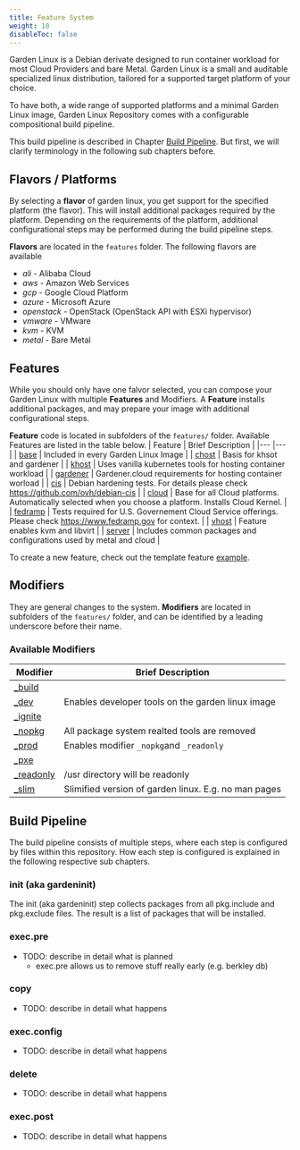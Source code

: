 ```yaml
---
title: Feature System
weight: 10
disableToc: false
---
```


Garden Linux is a Debian derivate designed to run container workload
for most Cloud Providers and bare Metal. Garden Linux is a small and
auditable specialized linux distribution, tailored for a supported target
platform of your choice.

To have both, a wide range of supported platforms and a minimal
Garden Linux image, Garden Linux Repository comes with a configurable
compositional build pipeline.

This build pipeline is described in Chapter [Build Pipeline](#build-pipeline).
But first, we will clarify terminology in the following sub chapters before.



## Flavors / Platforms
By selecting a **flavor** of garden linux, you get support for
the specified platform (the flavor). This will install additional packages required by the
platform. Depending on the requirements of the platform, additional
configurational steps may be performed during the build pipeline steps.


**Flavors** are located in the ```features``` folder. The following flavors are available
 - *ali* - Alibaba Cloud
 - *aws* - Amazon Web Services
 - *gcp* - Google Cloud Platform
 - *azure* - Microsoft Azure
 - *openstack* - OpenStack (OpenStack API with ESXi hypervisor)
 - *vmware* - VMware
 - *kvm* - KVM
 - *metal* - Bare Metal


## Features

While you should only have one falvor selected, you can compose your Garden
Linux with multiple **Features** and Modifiers.
A **Feature** installs additional packages, and may prepare your image with
additional configurational steps.

**Feature** code is located in subfolders of the ```features/``` folder. Available Features are
listed in the table below.
|   Feature				| Brief Description 	|
|---					|---			|
| [base](../features/base/) 		| Included in every Garden Linux Image |
| [chost](../features/chost/) 		| Basis for khsot and gardener 			|
| [khost](../features/khost/)		| Uses vanilla kubernetes tools for hosting container workload |
| [gardener](../features/gardener/)	| Gardener.cloud requirements for hosting container worload  |
| [cis](../features/cis/)		| Debian hardening tests. For details please check https://github.com/ovh/debian-cis |
| [cloud](../features/cloud/)		| Base for all Cloud platforms. Automatically selected when you choose a platform. Installs Cloud Kernel. 			|
| [fedramp](../features/fedramp/)	| Tests required for U.S. Governement Cloud Service offerings. Please check https://www.fedramp.gov for context. |
| [vhost](../features/vhost)		| Feature enables kvm and libvirt |
| [server](../features/server)		| Includes common packages and configurations used by metal and cloud |

To create a new feature, check out the template feature [example](../features/example/).

## Modifiers

They are general changes to the system.
**Modifiers** are located in subfolders of the ```features/``` folder,
and can be identified by a leading underscore before their name.

### Available Modifiers
|   Modifier	| Brief Description |
|---		|---	|
| [_build](../features/_build/) 	| 	|
| [_dev](../features/_dev) 		| Enables developer tools on the garden linux image 	|
| [_ignite](../features/_ignite)	|  	|
| [_nopkg](../features/_nopkg)		| All package system realted tools are removed 	|
| [_prod](../features/_prod)		| Enables modifier ```_nopkg```and ```_readonly``` 	|
| [_pxe](../features/_pxe)		|  	|
| [_readonly](../features/_readonly)	| /usr directory will be readonly 	|
| [_slim](../features/slim)		| Slimified version of garden linux. E.g. no man pages 	|


## Build Pipeline

The build pipeline consists of multiple steps, where each step is configured by
files within this repository. How each step is configured is explained in
the following respective sub chapters.


### init (aka gardeninit)

The init (aka gardeninit) step collects packages from all pkg.include and
pkg.exclude files. The result is a list of packages that will be installed.


### exec.pre

- TODO: describe in detail what is planned
	- exec.pre allows us to remove stuff really early (e.g. berkley db)

### copy


- TODO: describe in detail what happens

### exec.config


- TODO: describe in detail what happens

### delete

- TODO: describe in detail what happens

### exec.post

- TODO: describe in detail what happens
